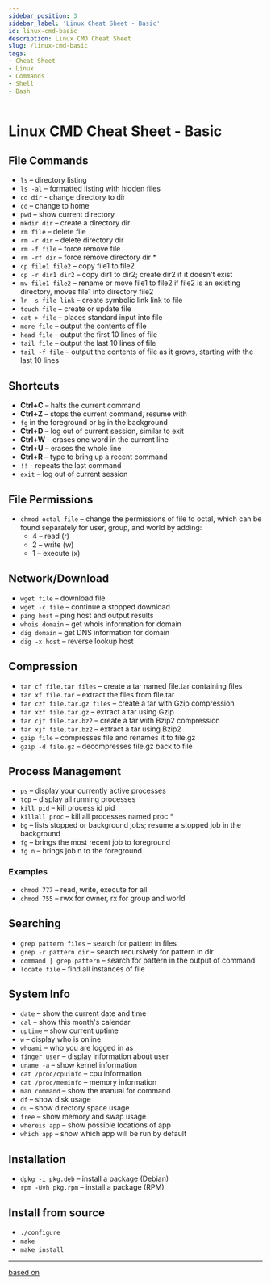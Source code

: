 ```yaml
---
sidebar_position: 3
sidebar_label: 'Linux Cheat Sheet - Basic'
id: linux-cmd-basic
description: Linux CMD Cheat Sheet
slug: /linux-cmd-basic
tags:
- Cheat Sheet
- Linux
- Commands
- Shell
- Bash
---
```


# Linux CMD Cheat Sheet - Basic

## File Commands

* `ls` – directory listing
* `ls -al` – formatted listing with hidden files
* `cd dir` - change directory to dir
* `cd` – change to home
* `pwd` – show current directory
* `mkdir dir` – create a directory dir
* `rm file` – delete file
* `rm -r dir` – delete directory dir
* `rm -f file` – force remove file
* `rm -rf dir` – force remove directory dir *
* `cp file1 file2` – copy file1 to file2
* `cp -r dir1 dir2` – copy dir1 to dir2; create dir2 if it doesn't exist
* `mv file1 file2` – rename or move file1 to file2 if file2 is an existing directory, moves file1 into directory file2
* `ln -s file link` – create symbolic link link to file
* `touch file` – create or update file
* `cat > file` – places standard input into file
* `more file` – output the contents of file
* `head file` – output the first 10 lines of file
* `tail file` – output the last 10 lines of file
* `tail -f file` – output the contents of file as it grows, starting with the last 10 lines

## Shortcuts

* **Ctrl+C** – halts the current command
* **Ctrl+Z** – stops the current command, resume with
* `fg` in the foreground or `bg` in the background
* **Ctrl+D** – log out of current session, similar to exit
* **Ctrl+W** – erases one word in the current line
* **Ctrl+U** – erases the whole line
* **Ctrl+R** – type to bring up a recent command
* `!!` - repeats the last command
* `exit` – log out of current session

## File Permissions

* `chmod octal file` – change the permissions of file to octal, which can be found separately for user, group, and world by adding:
  * 4 – read (r)
  * 2 – write (w)
  * 1 – execute (x)

## Network/Download

* `wget file` – download file
* `wget -c file` – continue a stopped download
* `ping host` – ping host and output results
* `whois domain` – get whois information for domain
* `dig domain` – get DNS information for domain
* `dig -x host` – reverse lookup host

## Compression

* `tar cf file.tar files` – create a tar named file.tar containing files
* `tar xf file.tar` – extract the files from file.tar
* `tar czf file.tar.gz files` – create a tar with Gzip compression
* `tar xzf file.tar.gz` – extract a tar using Gzip
* `tar cjf file.tar.bz2` – create a tar with Bzip2 compression
* `tar xjf file.tar.bz2` – extract a tar using Bzip2
* `gzip file` – compresses file and renames it to file.gz
* `gzip -d file.gz` – decompresses file.gz back to file

## Process Management

* `ps` – display your currently active processes
* `top` – display all running processes
* `kill pid` – kill process id pid
* `killall proc` – kill all processes named proc *
* `bg` – lists stopped or background jobs; resume a stopped job in the background
* `fg` – brings the most recent job to foreground
* `fg n` – brings job n to the foreground

### Examples

* `chmod 777` – read, write, execute for all
* `chmod 755` – rwx for owner, rx for group and world

## Searching

* `grep pattern files` – search for pattern in files
* `grep -r pattern dir` – search recursively for pattern in dir
* `command | grep pattern` – search for pattern in the output of command
* `locate file` – find all instances of file

## System Info

* `date` – show the current date and time
* `cal` – show this month's calendar
* `uptime` – show current uptime
* `w` – display who is online
* `whoami` – who you are logged in as
* `finger user` – display information about user
* `uname -a` – show kernel information
* `cat /proc/cpuinfo` – cpu information
* `cat /proc/meminfo` – memory information
* `man command` – show the manual for command
* `df` – show disk usage
* `du` – show directory space usage
* `free` – show memory and swap usage
* `whereis app` – show possible locations of app
* `which app` – show which app will be run by default

## Installation

* `dpkg -i pkg.deb` – install a package (Debian)
* `rpm -Uvh pkg.rpm` – install a package (RPM)

## Install from source

* `./configure`
* `make`
* `make install`

---

[based on](https://gist.github.com/riipandi/3097780)
